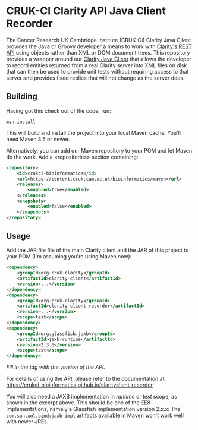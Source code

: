 # CRUK-CI Clarity API Java Client Recorder

The Cancer Research UK Cambridge Institute (CRUK-CI) Clarity Java Client
provides the Java or Groovy developer a means to work with
[Clarity's REST API](https://d10e8rzir0haj8.cloudfront.net/6.0/REST.html) using objects
rather than XML or DOM document trees. This repository provides a wrapper
around our [Clarity Java Client](https://github.com/crukci-bioinformatics/clarityclient)
that allows the developer to record entities returned from a real Clarity
server into XML files on disk that can then be used to provide unit tests
without requiring access to that server and provides fixed replies that
will not change as the server does.

## Building

Having got this check out of the code, run:

```
mvn install
```

This will build and install the project into your local Maven cache.
You'll need Maven 3.5 or newer.

Alternatively, you can add our Maven repository to your POM and let
Maven do the work. Add a &lt;repositories&gt; section containing:

```XML
<repository>
    <id>crukci-bioinformatics</id>
    <url>https://content.cruk.cam.ac.uk/bioinformatics/maven</url>
    <releases>
        <enabled>true</enabled>
    </releases>
    <snapshots>
        <enabled>false</enabled>
    </snapshots>
</repository>
```

## Usage

Add the JAR file file of the main Clarity client and the JAR of this project
to your POM (I'm assuming you're using Maven now):

```XML
<dependency>
    <groupId>org.cruk.clarity</groupId>
    <artifactId>clarity-client</artifactId>
    <version>...</version>
</dependency>
<dependency>
    <groupId>org.cruk.clarity</groupId>
    <artifactId>clarity-client-recorder</artifactId>
    <version>...</version>
    <scope>test</scope>
</dependency>
<dependency>
    <groupId>org.glassfish.jaxb</groupId>
    <artifactId>jaxb-runtime</artifactId>
    <version>2.3.6</version>
    <scope>test</scope>
</dependency>
```

_Fill in the <version> tag with the version of the API._

For details of using the API, please refer to the documentation at
https://crukci-bioinformatics.github.io/clarityclient-recorder

You will also need a JAXB implementation in _runtime_ or _test_ scope,
as shown in the excerpt above.
This should be one of the EE8 implementations, namely a Glassfish
implementation version 2.x.x: The `com.sun.xml.bind:jaxb-impl`
artifacts available in Maven won't work well with newer JREs.

